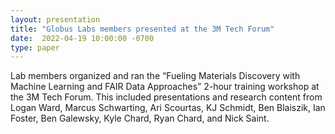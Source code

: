 ```yaml
---
layout: presentation
title: "Globus Labs members presented at the 3M Tech Forum"
date:  2022-04-19 10:00:00 -0700
type: paper
---
```

Lab members organized and ran the “Fueling Materials Discovery with Machine Learning and FAIR Data Approaches” 2-hour training workshop at the 3M Tech Forum. This included presentations and research content from Logan Ward, Marcus Schwarting, Ari Scourtas, KJ Schmidt, Ben Blaiszik, Ian Foster, Ben Galewsky, Kyle Chard, Ryan Chard, and Nick Saint. 